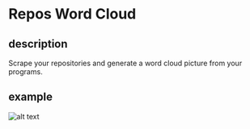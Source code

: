 # Repos Word Cloud

## description

Scrape your repositories and generate a word cloud picture from your programs.

## example

![alt text](export/wordclouds.png)
